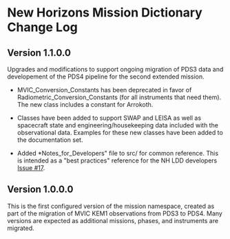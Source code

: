 # New Horizons Mission Dictionary Change Log

## Version 1.1.0.0

Upgrades and modifications to support ongoing migration of PDS3 data and developement of
the PDS4 pipeline for the second extended mission.

* MVIC_Conversion_Constants has been deprecated in favor of Radiometric_Conversion_Constants
(for all instruments that need them). The new class includes a constant for Arrokoth.

* Classes have been added to support SWAP and LEISA as well as spacecraft state and 
engineering/housekeeping data included with the observational data. Examples for these
new classes have been added to the documentation set.

* Added *Notes_for_Developers" file to src/ for common reference. This is intended as
a "best practices" reference for the NH LDD developers [Issue #17](https://github.com/pds-data-dictionaries/ldd-nh/issues/17).

## Version 1.0.0.0

This is the first configured version of the mission namespace, created as part of the
migration of MVIC KEM1 observations from PDS3 to PDS4. Many versions are expected as
additional missions, phases, and instruments are migrated.
